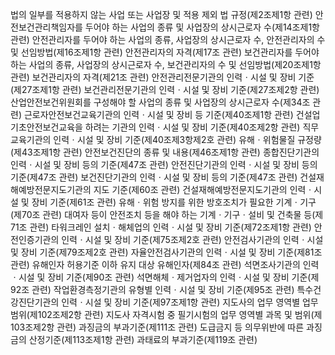 법의 일부를 적용하지 않는 사업 또는 사업장 및 적용 제외 법 규정(제2조제1항 관련) 
안전보건관리책임자를 두어야 하는 사업의 종류 및 사업장의 상시근로자 수(제14조제1항 관련)
안전관리자를 두어야 하는 사업의 종류, 사업장의 상시근로자 수, 안전관리자의 수 및 선임방법(제16조제1항 관련)
안전관리자의 자격(제17조 관련)
보건관리자를 두어야 하는 사업의 종류, 사업장의 상시근로자 수, 보건관리자의 수 및 선임방법(제20조제1항 관련)
보건관리자의 자격(제21조 관련)
안전관리전문기관의 인력ㆍ시설 및 장비 기준(제27조제1항 관련)
보건관리전문기관의 인력ㆍ시설 및 장비 기준(제27조제2항 관련)
산업안전보건위원회를 구성해야 할 사업의 종류 및 사업장의 상시근로자 수(제34조 관련)
근로자안전보건교육기관의 인력ㆍ시설 및 장비 등 기준(제40조제1항 관련)
건설업 기초안전보건교육을 하려는 기관의 인력ㆍ시설 및 장비 기준(제40조제2항 관련)
직무교육기관의 인력ㆍ시설 및 장비 기준(제40조제3항제2호 관련)
유해ㆍ위험물질 규정량(제43조제1항 관련)
안전보건진단의 종류 및 내용(제46조제1항 관련)
종합진단기관의 인력ㆍ시설 및 장비 등의 기준(제47조 관련)
안전진단기관의 인력ㆍ시설 및 장비 등의 기준(제47조 관련)
보건진단기관의 인력ㆍ시설 및 장비 등의 기준(제47조 관련)
건설재해예방전문지도기관의 지도 기준(제60조 관련)
건설재해예방전문지도기관의 인력ㆍ시설 및 장비 기준(제61조 관련)
유해ㆍ위험 방지를 위한 방호조치가 필요한 기계ㆍ기구(제70조 관련)
대여자 등이 안전조치 등을 해야 하는 기계ㆍ기구ㆍ설비 및 건축물 등(제71조 관련)
타워크레인 설치ㆍ해체업의 인력ㆍ시설 및 장비 기준(제72조제1항 관련)
안전인증기관의 인력ㆍ시설 및 장비 기준(제75조제2호 관련)
안전검사기관의 인력ㆍ시설 및 장비 기준(제79조제2호 관련)
자율안전검사기관의 인력ㆍ시설 및 장비 기준(제81조 관련)
유해인자 허용기준 이하 유지 대상 유해인자(제84조 관련)
석면조사기관의 인력ㆍ시설 및 장비 기준(제90조 관련)
석면해체ㆍ제거업자의 인력ㆍ시설 및 장비 기준(제92조 관련)
작업환경측정기관의 유형별 인력ㆍ시설 및 장비 기준(제95조 관련)
특수건강진단기관의 인력ㆍ시설 및 장비 기준(제97조제1항 관련)
지도사의 업무 영역별 업무 범위(제102조제2항 관련)
지도사 자격시험 중 필기시험의 업무 영역별 과목 및 범위(제103조제2항 관련)
과징금의 부과기준(제111조 관련)
도급금지 등 의무위반에 따른 과징금의 산정기준(제113조제1항 관련)
과태료의 부과기준(제119조 관련)

